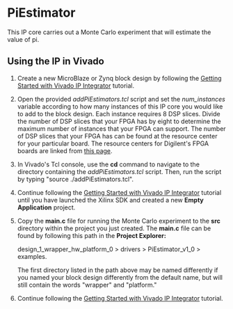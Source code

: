 PiEstimator
============

This IP core carries out a Monte Carlo experiment that will estimate the value
of pi.

Using the IP in Vivado
------------
1. Create a new MicroBlaze or Zynq block design by following the [Getting
Started with Vivado IP Integrator](https://reference.digilentinc.com/vivado/getting-started-with-ipi/start)
tutorial.
2. Open the provided _addPiEstimators.tcl_ script and set the *num_instances*
variable according to how many instances of this IP core you would like to add
to the block design. Each instance requires 8 DSP slices. Divide the number of
DSP slices that your FPGA has by eight to determine the maximum number of
instances that your FPGA can support. The number of DSP slices that your FPGA
has can be found at the resource center for your particular board. The resource
centers for Digilent's FPGA boards are linked from [this page](https://reference.digilentinc.com/).

3. In Vivado's Tcl console, use the __cd__ command to navigate to the directory
containing the _addPiEstimators.tcl_ script. Then, run the script by typing
"source ./addPiEstimators.tcl".

4. Continue following the [Getting Started with Vivado IP Integrator](https://reference.digilentinc.com/vivado/getting-started-with-ipi/start)
tutorial until you have launched the Xilinx SDK and created a new __Empty
Application__ project.

5. Copy the __main.c__ file for running the Monte Carlo experiment to the
__src__ directory within the project you just created. The __main.c__ file can
be found by following this path in the __Project Explorer:__

   design_1_wrapper_hw_platform_0 > drivers > PiEstimator_v1_0 > examples.

   The first directory listed in the path above may be named differently if you
named your block design differently from the default name, but will still
contain the words "wrapper" and "platform."

6. Continue following the [Getting Started with Vivado IP Integrator](https://reference.digilentinc.com/vivado/getting-started-with-ipi/start)
tutorial.
